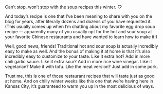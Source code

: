 Can’t stop, won’t stop with the soup recipes this winter. ♡

And today’s recipe is one that I’ve been meaning to share with you on the blog for years, after literally dozens and dozens of you have requested it.  (This usually comes up when I’m chatting about my favorite egg drop soup recipe — apparently many of you usually opt for the hot and sour soup at your favorite Chinese restaurants and have wanted to learn how to make it!)

Well, good news, friends!  Traditional hot and sour soup is actually incredibly easy to make as well.  And the bonus of making it at home is that it’s also incredibly easy to customize to your taste.  Like it extra hot?  Add in more chili garlic sauce.  Like it extra sour?  Add in more rice wine vinegar.  Like it vegetarian?  Make it with tofu.  Like the meat version?  Just add in some pork.

Trust me, this is one of those restaurant recipes that will taste just as good at home.  And on chilly winter weeks like this one that we’re having here in Kansas City, it’s guaranteed to warm you up in the most delicious of ways.
